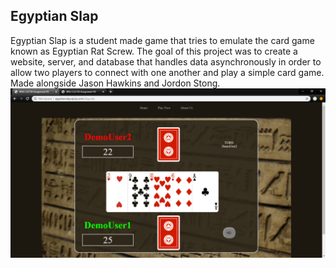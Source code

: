 
## Egyptian Slap
Egyptian Slap is a student made game that tries to emulate the card game known as Egyptian Rat Screw. The goal of this project was to create a website, server, and database that handles data asynchronously in order to allow two players to connect with one another and play a simple card game. Made alongside Jason Hawkins and Jordon Stong.
![Egyptian Slap: Egyptian Rat Screw Poker](https://github.com/Jacob-Lillywhite/Egyptian-Rat-Screw/blob/main/EgyptianSlap.png)
